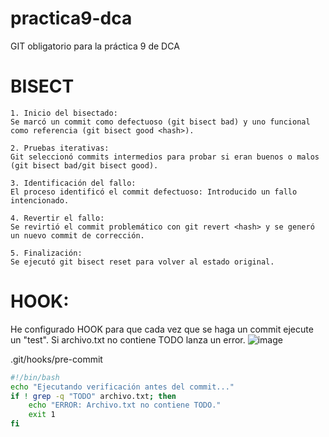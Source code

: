 # practica9-dca
GIT obligatorio para la práctica 9 de DCA

# BISECT
    1. Inicio del bisectado:
    Se marcó un commit como defectuoso (git bisect bad) y uno funcional como referencia (git bisect good <hash>).

    2. Pruebas iterativas:
    Git seleccionó commits intermedios para probar si eran buenos o malos (git bisect bad/git bisect good).

    3. Identificación del fallo:
    El proceso identificó el commit defectuoso: Introducido un fallo intencionado.

    4. Revertir el fallo:
    Se revirtió el commit problemático con git revert <hash> y se generó un nuevo commit de corrección.

    5. Finalización:
    Se ejecutó git bisect reset para volver al estado original.

# HOOK:
He configurado HOOK para que cada vez que se haga un commit ejecute un "test". Si archivo.txt no contiene TODO lanza un error.
![image](https://github.com/user-attachments/assets/76850b8c-8db3-4798-8f5d-5e009ee18a00)

.git/hooks/pre-commit
```bash
#!/bin/bash
echo "Ejecutando verificación antes del commit..."
if ! grep -q "TODO" archivo.txt; then
    echo "ERROR: Archivo.txt no contiene TODO."
    exit 1
fi
```

